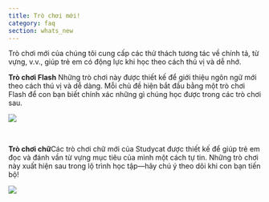 ```yaml
---
title: Trò chơi mới!
category: faq
section: whats_new
---
```

Trò chơi mới của chúng tôi cung cấp các thử thách tương tác về chính tả, từ vựng, v.v., giúp trẻ em có động lực khi học theo cách thú vị và dễ nhớ.

**Trò chơi Flash**
Những trò chơi này được thiết kế để giới thiệu ngôn ngữ mới theo cách thú vị và dễ dàng. Mỗi chủ đề hiện bắt đầu bằng một trò chơi Flash để con bạn biết chính xác những gì chúng học được trong các trò chơi sau.

![](https://help.Studycat.com/hc/article_attachments/40396888063769) 

 

**Trò chơi chữ**Các trò chơi chữ mới của Studycat được thiết kế để giúp trẻ em đọc và đánh vần từ vựng mục tiêu của mình một cách tự tin. Những trò chơi này xuất hiện sau trong lộ trình học tập—hãy chú ý theo dõi khi con bạn tiến bộ!

![](https://help.Studycat.com/hc/article_attachments/40706212454169)